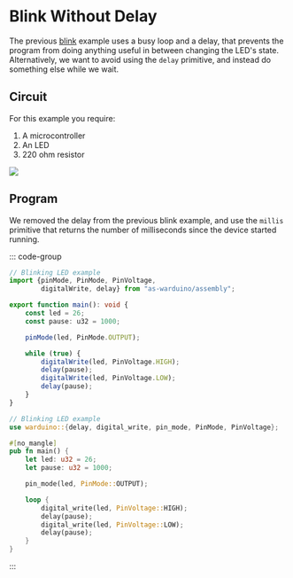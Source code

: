 # Blink Without Delay

The previous [blink](/guide/examples/blink) example uses a busy loop and a delay, that prevents the program from doing anything useful in between changing the LED's state.
Alternatively, we want to avoid using the `delay` primitive, and instead do something else while we wait.

## Circuit

For this example you require:

1. A microcontroller
2. An LED
3. 220 ohm resistor

<img src="/images/led-circuit.svg" class="circuit">

## Program

We removed the delay from the previous blink example, and use the `millis` primitive that returns the number of milliseconds since the device started running.

::: code-group
```ts [AS]
// Blinking LED example
import {pinMode, PinMode, PinVoltage,
        digitalWrite, delay} from "as-warduino/assembly";

export function main(): void {
    const led = 26;
    const pause: u32 = 1000;

    pinMode(led, PinMode.OUTPUT);

    while (true) {
        digitalWrite(led, PinVoltage.HIGH);
        delay(pause);
        digitalWrite(led, PinVoltage.LOW);
        delay(pause);
    }
}
```

```rust [Rust]
// Blinking LED example
use warduino::{delay, digital_write, pin_mode, PinMode, PinVoltage};

#[no_mangle]
pub fn main() {
    let led: u32 = 26;
    let pause: u32 = 1000;

    pin_mode(led, PinMode::OUTPUT);

    loop {
        digital_write(led, PinVoltage::HIGH);
        delay(pause);
        digital_write(led, PinVoltage::LOW);
        delay(pause);
    }
}
```
:::
